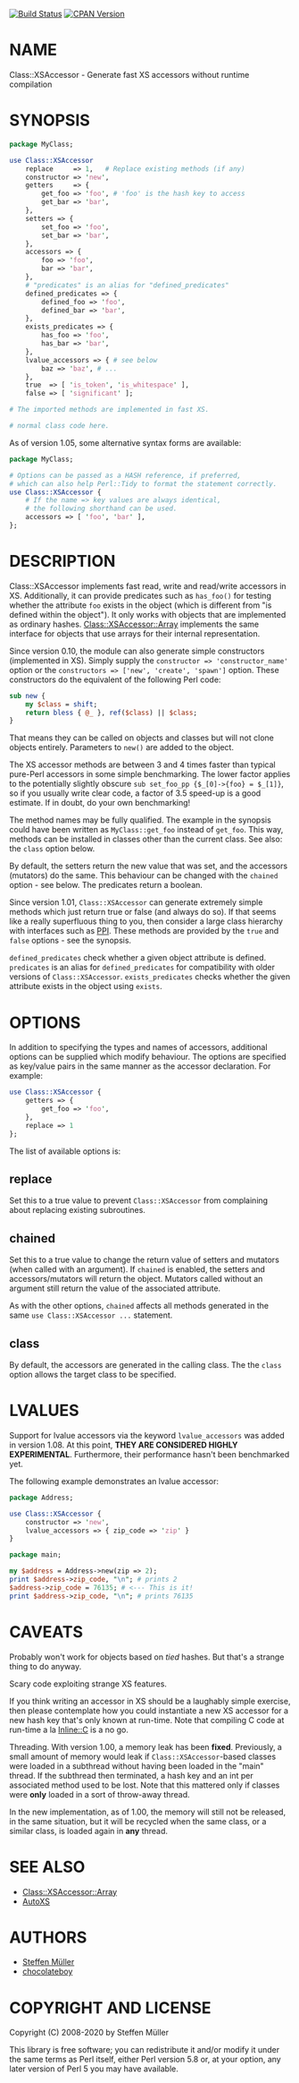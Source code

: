 [![Build Status](https://travis-ci.com/chocolateboy/Class-XSAccessor.svg)](https://travis-ci.com/chocolateboy/Class-XSAccessor)
[![CPAN Version](https://badge.fury.io/pl/Class-XSAccessor.svg)](https://badge.fury.io/pl/Class-XSAccessor)

# NAME

Class::XSAccessor - Generate fast XS accessors without runtime compilation

# SYNOPSIS

```perl
package MyClass;

use Class::XSAccessor
    replace     => 1,   # Replace existing methods (if any)
    constructor => 'new',
    getters     => {
        get_foo => 'foo', # 'foo' is the hash key to access
        get_bar => 'bar',
    },
    setters => {
        set_foo => 'foo',
        set_bar => 'bar',
    },
    accessors => {
        foo => 'foo',
        bar => 'bar',
    },
    # "predicates" is an alias for "defined_predicates"
    defined_predicates => {
        defined_foo => 'foo',
        defined_bar => 'bar',
    },
    exists_predicates => {
        has_foo => 'foo',
        has_bar => 'bar',
    },
    lvalue_accessors => { # see below
        baz => 'baz', # ...
    },
    true  => [ 'is_token', 'is_whitespace' ],
    false => [ 'significant' ];

# The imported methods are implemented in fast XS.

# normal class code here.
```

As of version 1.05, some alternative syntax forms are available:

```perl
package MyClass;

# Options can be passed as a HASH reference, if preferred,
# which can also help Perl::Tidy to format the statement correctly.
use Class::XSAccessor {
    # If the name => key values are always identical,
    # the following shorthand can be used.
    accessors => [ 'foo', 'bar' ],
};
```

# DESCRIPTION

Class::XSAccessor implements fast read, write and read/write accessors in XS.
Additionally, it can provide predicates such as `has_foo()` for testing
whether the attribute `foo` exists in the object (which is different from
"is defined within the object").
It only works with objects that are implemented as ordinary hashes.
[Class::XSAccessor::Array](https://metacpan.org/pod/Class::XSAccessor::Array) implements the same interface for objects
that use arrays for their internal representation.

Since version 0.10, the module can also generate simple constructors
(implemented in XS). Simply supply the
`constructor => 'constructor_name'` option or the
`constructors => ['new', 'create', 'spawn']` option.
These constructors do the equivalent of the following Perl code:

```perl
sub new {
    my $class = shift;
    return bless { @_ }, ref($class) || $class;
}
```

That means they can be called on objects and classes but will not
clone objects entirely. Parameters to `new()` are added to the
object.

The XS accessor methods are between 3 and 4 times faster than typical
pure-Perl accessors in some simple benchmarking.
The lower factor applies to the potentially slightly obscure
`sub set_foo_pp {$_[0]->{foo} = $_[1]}`, so if you usually
write clear code, a factor of 3.5 speed-up is a good estimate.
If in doubt, do your own benchmarking!

The method names may be fully qualified. The example in the synopsis could
have been written as `MyClass::get_foo` instead
of `get_foo`. This way, methods can be installed in classes other
than the current class. See also: the `class` option below.

By default, the setters return the new value that was set,
and the accessors (mutators) do the same. This behaviour can be changed
with the `chained` option - see below. The predicates return a boolean.

Since version 1.01, `Class::XSAccessor` can generate extremely simple methods which
just return true or false (and always do so). If that seems like a
really superfluous thing to you, then consider a large class hierarchy
with interfaces such as [PPI](https://metacpan.org/pod/PPI). These methods are provided by the `true`
and `false` options - see the synopsis.

`defined_predicates` check whether a given object attribute is defined.
`predicates` is an alias for `defined_predicates` for compatibility with
older versions of `Class::XSAccessor`. `exists_predicates` checks
whether the given attribute exists in the object using `exists`.

# OPTIONS

In addition to specifying the types and names of accessors, additional options
can be supplied which modify behaviour. The options are specified as key/value pairs
in the same manner as the accessor declaration. For example:

```perl
use Class::XSAccessor {
    getters => {
        get_foo => 'foo',
    },
    replace => 1
};
```

The list of available options is:

## replace

Set this to a true value to prevent `Class::XSAccessor` from
complaining about replacing existing subroutines.

## chained

Set this to a true value to change the return value of setters
and mutators (when called with an argument).
If `chained` is enabled, the setters and accessors/mutators will
return the object. Mutators called without an argument still
return the value of the associated attribute.

As with the other options, `chained` affects all methods generated
in the same `use Class::XSAccessor ...` statement.

## class

By default, the accessors are generated in the calling class. The
the `class` option allows the target class to be specified.

# LVALUES

Support for lvalue accessors via the keyword `lvalue_accessors`
was added in version 1.08. At this point, **THEY ARE CONSIDERED HIGHLY
EXPERIMENTAL**. Furthermore, their performance hasn't been benchmarked
yet.

The following example demonstrates an lvalue accessor:

```perl
package Address;

use Class::XSAccessor {
    constructor => 'new',
    lvalue_accessors => { zip_code => 'zip' }
}

package main;

my $address = Address->new(zip => 2);
print $address->zip_code, "\n"; # prints 2
$address->zip_code = 76135; # <--- This is it!
print $address->zip_code, "\n"; # prints 76135
```

# CAVEATS

Probably won't work for objects based on _tied_ hashes. But that's a strange thing to do anyway.

Scary code exploiting strange XS features.

If you think writing an accessor in XS should be a laughably simple exercise, then
please contemplate how you could instantiate a new XS accessor for a new hash key
that's only known at run-time. Note that compiling C code at run-time a la [Inline::C](https://metacpan.org/pod/Inline::C)
is a no go.

Threading. With version 1.00, a memory leak has been **fixed**. Previously, a small amount of
memory would leak if `Class::XSAccessor`-based classes were loaded in a subthread without having
been loaded in the "main" thread. If the subthread then terminated, a hash key and an int per
associated method used to be lost. Note that this mattered only if classes were **only** loaded
in a sort of throw-away thread.

In the new implementation, as of 1.00, the memory will still not be released, in the same situation,
but it will be recycled when the same class, or a similar class, is loaded again in **any** thread.

# SEE ALSO

- [Class::XSAccessor::Array](https://metacpan.org/pod/Class::XSAccessor::Array)
- [AutoXS](https://metacpan.org/pod/AutoXS)

# AUTHORS

- [Steffen Müller](mailto:smueller@cpan.org)
- [chocolateboy](mailto:chocolate@cpan.org)

# COPYRIGHT AND LICENSE

Copyright (C) 2008-2020 by Steffen Müller

This library is free software; you can redistribute it and/or modify
it under the same terms as Perl itself, either Perl version 5.8 or,
at your option, any later version of Perl 5 you may have available.
